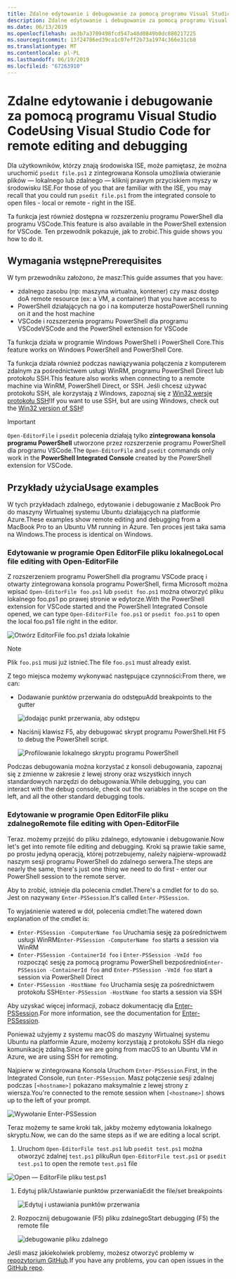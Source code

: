 ```yaml
---
title: Zdalne edytowanie i debugowanie za pomocą programu Visual Studio Code
description: Zdalne edytowanie i debugowanie za pomocą programu Visual Studio Code
ms.date: 06/13/2019
ms.openlocfilehash: ae3b7a3709498fcd547a48d0849b0dc880217225
ms.sourcegitcommit: 13f24786ed39ca1c07eff2b73a1974c366e31cb8
ms.translationtype: MT
ms.contentlocale: pl-PL
ms.lasthandoff: 06/19/2019
ms.locfileid: "67263910"
---
```

# <a name="using-visual-studio-code-for-remote-editing-and-debugging"></a><span data-ttu-id="91f09-103">Zdalne edytowanie i debugowanie za pomocą programu Visual Studio Code</span><span class="sxs-lookup"><span data-stu-id="91f09-103">Using Visual Studio Code for remote editing and debugging</span></span>

<span data-ttu-id="91f09-104">Dla użytkowników, którzy znają środowiska ISE, może pamiętasz, że można uruchomić `psedit file.ps1` z zintegrowana Konsola umożliwia otwieranie plików — lokalnego lub zdalnego — kliknij prawym przyciskiem myszy w środowisku ISE.</span><span class="sxs-lookup"><span data-stu-id="91f09-104">For those of you that are familiar with the ISE, you may recall that you could run `psedit file.ps1` from the integrated console to open files - local or remote - right in the ISE.</span></span>

<span data-ttu-id="91f09-105">Ta funkcja jest również dostępna w rozszerzeniu programu PowerShell dla programu VSCode.</span><span class="sxs-lookup"><span data-stu-id="91f09-105">This feature is also available in the PowerShell extension for VSCode.</span></span> <span data-ttu-id="91f09-106">Ten przewodnik pokazuje, jak to zrobić.</span><span class="sxs-lookup"><span data-stu-id="91f09-106">This guide shows you how to do it.</span></span>

## <a name="prerequisites"></a><span data-ttu-id="91f09-107">Wymagania wstępne</span><span class="sxs-lookup"><span data-stu-id="91f09-107">Prerequisites</span></span>

<span data-ttu-id="91f09-108">W tym przewodniku założono, że masz:</span><span class="sxs-lookup"><span data-stu-id="91f09-108">This guide assumes that you have:</span></span>

- <span data-ttu-id="91f09-109">zdalnego zasobu (np: maszyna wirtualna, kontener) czy masz dostęp do</span><span class="sxs-lookup"><span data-stu-id="91f09-109">A remote resource (ex: a VM, a container) that you have access to</span></span>
- <span data-ttu-id="91f09-110">PowerShell działających na go i na komputerze hosta</span><span class="sxs-lookup"><span data-stu-id="91f09-110">PowerShell running on it and the host machine</span></span>
- <span data-ttu-id="91f09-111">VSCode i rozszerzenia programu PowerShell dla programu VSCode</span><span class="sxs-lookup"><span data-stu-id="91f09-111">VSCode and the PowerShell extension for VSCode</span></span>

<span data-ttu-id="91f09-112">Ta funkcja działa w programie Windows PowerShell i PowerShell Core.</span><span class="sxs-lookup"><span data-stu-id="91f09-112">This feature works on Windows PowerShell and PowerShell Core.</span></span>

<span data-ttu-id="91f09-113">Ta funkcja działa również podczas nawiązywania połączenia z komputerem zdalnym za pośrednictwem usługi WinRM, programu PowerShell Direct lub protokołu SSH.</span><span class="sxs-lookup"><span data-stu-id="91f09-113">This feature also works when connecting to a remote machine via WinRM, PowerShell Direct, or SSH.</span></span> <span data-ttu-id="91f09-114">Jeśli chcesz używać protokołu SSH, ale korzystają z Windows, zapoznaj się z [Win32 wersję protokołu SSH](https://github.com/PowerShell/Win32-OpenSSH)!</span><span class="sxs-lookup"><span data-stu-id="91f09-114">If you want to use SSH, but are using Windows, check out the [Win32 version of SSH](https://github.com/PowerShell/Win32-OpenSSH)!</span></span>

> [!IMPORTANT]
> <span data-ttu-id="91f09-115">`Open-EditorFile` i `psedit` polecenia działają tylko **zintegrowana konsola programu PowerShell** utworzone przez rozszerzenie programu PowerShell dla programu VSCode.</span><span class="sxs-lookup"><span data-stu-id="91f09-115">The `Open-EditorFile` and `psedit` commands only work in the **PowerShell Integrated Console** created by the PowerShell extension for VSCode.</span></span>

## <a name="usage-examples"></a><span data-ttu-id="91f09-116">Przykłady użycia</span><span class="sxs-lookup"><span data-stu-id="91f09-116">Usage examples</span></span>

<span data-ttu-id="91f09-117">W tych przykładach zdalnego, edytowanie i debugowanie z MacBook Pro do maszyny Wirtualnej systemu Ubuntu działających na platformie Azure.</span><span class="sxs-lookup"><span data-stu-id="91f09-117">These examples show remote editing and debugging from a MacBook Pro to an Ubuntu VM running in Azure.</span></span> <span data-ttu-id="91f09-118">Ten proces jest taka sama na Windows.</span><span class="sxs-lookup"><span data-stu-id="91f09-118">The process is identical on Windows.</span></span>

### <a name="local-file-editing-with-open-editorfile"></a><span data-ttu-id="91f09-119">Edytowanie w programie Open EditorFile pliku lokalnego</span><span class="sxs-lookup"><span data-stu-id="91f09-119">Local file editing with Open-EditorFile</span></span>

<span data-ttu-id="91f09-120">Z rozszerzeniem programu PowerShell dla programu VSCode pracę i otwarty zintegrowana konsola programu PowerShell, firma Microsoft można wpisać `Open-EditorFile foo.ps1` lub `psedit foo.ps1` można otworzyć pliku lokalnego foo.ps1 po prawej stronie w edytorze.</span><span class="sxs-lookup"><span data-stu-id="91f09-120">With the PowerShell extension for VSCode started and the PowerShell Integrated Console opened, we can type `Open-EditorFile foo.ps1` or `psedit foo.ps1` to open the local foo.ps1 file right in the editor.</span></span>

![Otwórz EditorFile foo.ps1 działa lokalnie](images/Using-VSCode-for-Remote-Editing-and-Debugging/1-open-local-file.png)

>[!NOTE]
> <span data-ttu-id="91f09-122">Plik `foo.ps1` musi już istnieć.</span><span class="sxs-lookup"><span data-stu-id="91f09-122">The file `foo.ps1` must already exist.</span></span>

<span data-ttu-id="91f09-123">Z tego miejsca możemy wykonywać następujące czynności:</span><span class="sxs-lookup"><span data-stu-id="91f09-123">From there, we can:</span></span>

- <span data-ttu-id="91f09-124">Dodawanie punktów przerwania do odstępu</span><span class="sxs-lookup"><span data-stu-id="91f09-124">Add breakpoints to the gutter</span></span>

  ![dodając punkt przerwania, aby odstępu](images/Using-VSCode-for-Remote-Editing-and-Debugging/2-adding-breakpoint-gutter.png)

- <span data-ttu-id="91f09-126">Naciśnij klawisz F5, aby debugować skrypt programu PowerShell.</span><span class="sxs-lookup"><span data-stu-id="91f09-126">Hit F5 to debug the PowerShell script.</span></span>

  ![Profilowanie lokalnego skryptu programu PowerShell](images/Using-VSCode-for-Remote-Editing-and-Debugging/3-local-debug.png)

<span data-ttu-id="91f09-128">Podczas debugowania można korzystać z konsoli debugowania, zapoznaj się z zmienne w zakresie z lewej strony oraz wszystkich innych standardowych narzędzi do debugowania.</span><span class="sxs-lookup"><span data-stu-id="91f09-128">While debugging, you can interact with the debug console, check out the variables in the scope on the left, and all the other standard debugging tools.</span></span>

### <a name="remote-file-editing-with-open-editorfile"></a><span data-ttu-id="91f09-129">Edytowanie w programie Open EditorFile pliku zdalnego</span><span class="sxs-lookup"><span data-stu-id="91f09-129">Remote file editing with Open-EditorFile</span></span>

<span data-ttu-id="91f09-130">Teraz. możemy przejść do pliku zdalnego, edytowanie i debugowanie.</span><span class="sxs-lookup"><span data-stu-id="91f09-130">Now let's get into remote file editing and debugging.</span></span> <span data-ttu-id="91f09-131">Kroki są prawie takie same, po prostu jedyną operacją, której potrzebujemy, należy najpierw-wprowadź naszym sesji programu PowerShell do zdalnego serwera.</span><span class="sxs-lookup"><span data-stu-id="91f09-131">The steps are nearly the same, there's just one thing we need to do first - enter our PowerShell session to the remote server.</span></span>

<span data-ttu-id="91f09-132">Aby to zrobić, istnieje dla polecenia cmdlet.</span><span class="sxs-lookup"><span data-stu-id="91f09-132">There's a cmdlet for to do so.</span></span> <span data-ttu-id="91f09-133">Jest on nazywany `Enter-PSSession`.</span><span class="sxs-lookup"><span data-stu-id="91f09-133">It's called `Enter-PSSession`.</span></span>

<span data-ttu-id="91f09-134">To wyjaśnienie watered w dół, polecenia cmdlet:</span><span class="sxs-lookup"><span data-stu-id="91f09-134">The watered down explanation of the cmdlet is:</span></span>

- <span data-ttu-id="91f09-135">`Enter-PSSession -ComputerName foo` Uruchamia sesję za pośrednictwem usługi WinRM</span><span class="sxs-lookup"><span data-stu-id="91f09-135">`Enter-PSSession -ComputerName foo` starts a session via WinRM</span></span>
- <span data-ttu-id="91f09-136">`Enter-PSSession -ContainerId foo` i `Enter-PSSession -VmId foo` rozpocząć sesję za pomocą programu PowerShell bezpośrednio</span><span class="sxs-lookup"><span data-stu-id="91f09-136">`Enter-PSSession -ContainerId foo` and `Enter-PSSession -VmId foo` start a session via PowerShell Direct</span></span>
- <span data-ttu-id="91f09-137">`Enter-PSSession -HostName foo` Uruchamia sesję za pośrednictwem protokołu SSH</span><span class="sxs-lookup"><span data-stu-id="91f09-137">`Enter-PSSession -HostName foo` starts a session via SSH</span></span>

<span data-ttu-id="91f09-138">Aby uzyskać więcej informacji, zobacz dokumentację dla [Enter-PSSession](/powershell/module/microsoft.powershell.core/enter-pssession).</span><span class="sxs-lookup"><span data-stu-id="91f09-138">For more information, see the documentation for [Enter-PSSession](/powershell/module/microsoft.powershell.core/enter-pssession).</span></span>

<span data-ttu-id="91f09-139">Ponieważ użyjemy z systemu macOS do maszyny Wirtualnej systemu Ubuntu na platformie Azure, możemy korzystają z protokołu SSH dla niego komunikację zdalną.</span><span class="sxs-lookup"><span data-stu-id="91f09-139">Since we are going from macOS to an Ubuntu VM in Azure, we are using SSH for remoting.</span></span>

<span data-ttu-id="91f09-140">Najpierw w zintegrowana Konsola Uruchom `Enter-PSSession`.</span><span class="sxs-lookup"><span data-stu-id="91f09-140">First, in the Integrated Console, run `Enter-PSSession`.</span></span> <span data-ttu-id="91f09-141">Masz połączenie sesji zdalnej podczas `[<hostname>]` pokazano maksymalnie z lewej strony z wiersza.</span><span class="sxs-lookup"><span data-stu-id="91f09-141">You're connected to the remote session when `[<hostname>]` shows up to the left of your prompt.</span></span>

![Wywołanie Enter-PSSession](images/Using-VSCode-for-Remote-Editing-and-Debugging/4-enter-pssession.png)

<span data-ttu-id="91f09-143">Teraz możemy te same kroki tak, jakby możemy edytowania lokalnego skryptu.</span><span class="sxs-lookup"><span data-stu-id="91f09-143">Now, we can do the same steps as if we are editing a local script.</span></span>

1. <span data-ttu-id="91f09-144">Uruchom `Open-EditorFile test.ps1` lub `psedit test.ps1` można otworzyć zdalnej `test.ps1` pliku</span><span class="sxs-lookup"><span data-stu-id="91f09-144">Run `Open-EditorFile test.ps1` or `psedit test.ps1` to open the remote `test.ps1` file</span></span>

  ![Open — EditorFile pliku test.ps1](images/Using-VSCode-for-Remote-Editing-and-Debugging/5-open-remote-file.png)

1. <span data-ttu-id="91f09-146">Edytuj plik/Ustawianie punktów przerwania</span><span class="sxs-lookup"><span data-stu-id="91f09-146">Edit the file/set breakpoints</span></span>

   ![Edytuj i ustawiania punktów przerwania](images/Using-VSCode-for-Remote-Editing-and-Debugging/6-set-breakpoints.png)

1. <span data-ttu-id="91f09-148">Rozpocznij debugowanie (F5) pliku zdalnego</span><span class="sxs-lookup"><span data-stu-id="91f09-148">Start debugging (F5) the remote file</span></span>

   ![debugowanie pliku zdalnego](images/Using-VSCode-for-Remote-Editing-and-Debugging/7-start-debugging.png)

<span data-ttu-id="91f09-150">Jeśli masz jakiekolwiek problemy, możesz otworzyć problemy w [repozytorium GitHub](https://github.com/powershell/vscode-powershell).</span><span class="sxs-lookup"><span data-stu-id="91f09-150">If you have any problems, you can open issues in the [GitHub repo](https://github.com/powershell/vscode-powershell).</span></span>

